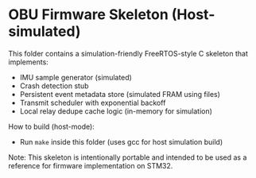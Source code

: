 # OBU Firmware Skeleton (Host-simulated)

This folder contains a simulation-friendly FreeRTOS-style C skeleton that implements:
- IMU sample generator (simulated)
- Crash detection stub
- Persistent event metadata store (simulated FRAM using files)
- Transmit scheduler with exponential backoff
- Local relay dedupe cache logic (in-memory for simulation)

How to build (host-mode):
- Run `make` inside this folder (uses gcc for host simulation build)

Note: This skeleton is intentionally portable and intended to be used as a reference for firmware implementation on STM32.
